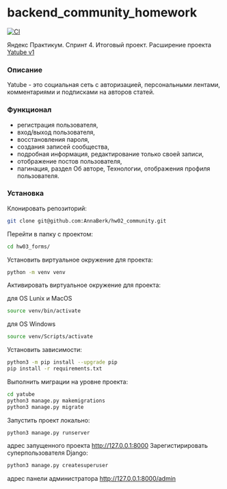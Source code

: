 # backend_community_homework

[![CI](https://github.com/yandex-praktikum/hw03_forms/actions/workflows/python-app.yml/badge.svg?branch=master)](https://github.com/yandex-praktikum/hw03_forms/actions/workflows/python-app.yml)

Яндекс Практикум. Спринт 4. Итоговый проект. Расширение проекта [Yatube v1](https://github.com/AnnaBerk/hw02_community)

### Описание
Yatube - это социальная сеть с авторизацией, персональными лентами, комментариями и подписками на авторов статей.

### Функционал
- регистрация пользователя,
- вход/выход пользователя,
- восстановления пароля,
- создания записей сообщества,
- подробная информация, редактирование только своей записи,
- отображение постов пользователя,
- пагинация, раздел Об авторе, Технологии, отображения профиля пользователя.

### Установка
Клонировать репозиторий:
```bash
git clone git@github.com:AnnaBerk/hw02_community.git
```
Перейти в папку с проектом:
```bash
cd hw03_forms/
```
Установить виртуальное окружение для проекта:
```bash
python -m venv venv
```
Активировать виртуальное окружение для проекта:

для OS Lunix и MacOS
```bash
source venv/bin/activate
```
для OS Windows
```bash
source venv/Scripts/activate
```
Установить зависимости:
```bash
python3 -m pip install --upgrade pip
pip install -r requirements.txt
```
Выполнить миграции на уровне проекта:
```bash
cd yatube
python3 manage.py makemigrations
python3 manage.py migrate
```
Запустить проект локально:
```bash
python3 manage.py runserver
```
адрес запущенного проекта
http://127.0.0.1:8000
Зарегистирировать суперпользователя Django:
```bash
python3 manage.py createsuperuser
```
адрес панели администратора
http://127.0.0.1:8000/admin
